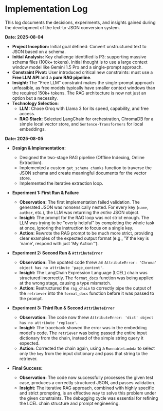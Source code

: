 # Implementation Log

This log documents the decisions, experiments, and insights gained during the development of the text-to-JSON conversion system.

**Date: 2025-08-04**
* **Project Inception:** Initial goal defined: Convert unstructured text to JSON based on a schema.
* **Initial Analysis:** Key challenge identified is P3: supporting massive schema files (100k+ tokens). Initial thought is to use a large context window model like Gemini 1.5 Pro and a single-prompt approach.
* **Constraint Pivot:** User introduced critical new constraints: must use a **Free LLM API** and a **pure RAG pipeline**.
* **Insight:** The "Free LLM" constraint makes the single-prompt approach unfeasible, as free models typically have smaller context windows than the required 150k+ tokens. The RAG architecture is now not just an option but a necessity.
* **Technology Selection:**
    * **LLM:** Chose Groq with Llama 3 for its speed, capability, and free access.
    * **RAG Stack:** Selected LangChain for orchestration, ChromaDB for a simple local vector store, and `Sentence-Transformers` for local embeddings.

**Date: 2025-08-05**
* **Design & Implementation:**
    * Designed the two-stage RAG pipeline (Offline Indexing, Online Extraction).
    * Implemented a custom `get_schema_chunks` function to traverse the JSON schema and create meaningful documents for the vector store.
    * Implemented the iterative extraction loop.

* **Experiment 1: First Run & Failure**
    * **Observation:** The first implementation failed validation. The generated JSON was nonsensically nested. For every key (`name`, `author`, etc.), the LLM was returning the *entire* JSON object.
    * **Insight:** The prompt for the RAG loop was not strict enough. The LLM was trying to be "overly helpful" by completing the whole task at once, ignoring the instruction to focus on a single key.
    * **Action:** Rewrote the RAG prompt to be much more strict, providing clear examples of the expected output format (e.g., "if the key is 'name', respond with just 'My Action'").

* **Experiment 2: Second Run & `AttributeError`**
    * **Observation:** The updated code threw an `AttributeError: 'Chroma' object has no attribute 'page_content'`.
    * **Insight:** The LangChain Expression Language (LCEL) chain was structured incorrectly. The `format_docs` function was being applied at the wrong stage, causing a type mismatch.
    * **Action:** Restructured the `rag_chain` to correctly pipe the output of the `retriever` into the `format_docs` function before it was passed to the prompt.

* **Experiment 3: Third Run & Second `AttributeError`**
    * **Observation:** The code now threw `AttributeError: 'dict' object has no attribute 'replace'`.
    * **Insight:** The traceback showed the error was in the embedding model's code. The `retriever` was being passed the entire input dictionary from the chain, instead of the simple string query it expected.
    * **Action:** Corrected the chain again, using a `RunnableLambda` to select only the `key` from the input dictionary and pass that string to the retriever.

* **Final Success:**
    * **Observation:** The code now successfully processes the given test case, produces a correctly structured JSON, and passes validation.
    * **Insight:** The iterative RAG approach, combined with highly specific and strict prompting, is an effective way to solve this problem under the given constraints. The debugging cycle was essential for refining the LCEL chain structure and prompt engineering.